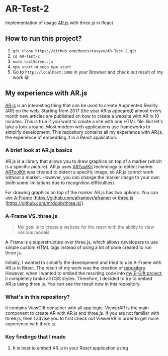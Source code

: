 # AR-Test-2

Implementation of usage [AR.js](https://github.com/jeromeetienne/AR.js) with three.js in React

## How to run this project?

1. ```git clone https://github.com/denisstasyev/AR-Test-2.git```
2. ```cd AR-Test-2```
3. ```node testServer.js```
3. ```npm start``` or ```sudo npm start```
4. Go to ```http://localhost:3000``` in your Browser and check out result of my work 😀

## My experience with AR.js

[AR.js](https://github.com/jeromeetienne/AR.js) is an interesting thing that can be used to create Augmented Reality (AR) on the web. Starting from 2017 (the year AR.js appeared) almost every month new articles are published on how to create a website with AR in 10 minutes. This is true if you want to create a site with one HTML file. But let's take a look around. Most modern web applications use frameworks to simplify development. This repository contains all my experience with AR.js, the experience of embedding it in a React application.

### A brief look at AR.js basics

AR.js is a library that allows you to draw graphics on top of a marker (which is a specific picture). AR.js uses [ARToolKit](https://github.com/artoolkit/jsartoolkit5) technology to detect marker. [ARToolKit](https://github.com/artoolkit/jsartoolkit5) was created to detect a specific image, so AR.js cannot work without a marker. However, you can change the marker image to your own (with some limitations due to recognition difficulties).

For drawing graphics on top of the marker AR.js has two options. You can use [A-Frame](https://aframe.io/) (https://github.com/aframevr/aframe) or [three.js](https://threejs.org/) (https://github.com/mrdoob/three.js/).

### A-Frame VS. three.js

> My goal is to create a website for the react with the ability to view various models.

A-Frame is a superstructure over three.js, which allows developers to use simple custom HTML tags instead of using a lot of code created to run three.js.

Initially, I wanted to simplify the development and tried to use A-Frame with AR.js in React. The result of my work was the creation of [repository](https://github.com/denisstasyev/AR-Test). However, when I wanted to embed the resulting code into [my E-Gift project](https://github.com/denisstasyev/E-Gifts), it completely broke all CSS styles. Therefore, I decided to try to embed AR.js using three.js. You can see the result now in this repository.

### What's in this repository?

It contains ViewGift container with all app logic. ViewerAR is the main component to create AR with AR.js and three.js. If you are not familiar with three.js, then I advise you to first check out ViewerVR in order to get more experience with three.js.

### Key findings that I made

1. It is best to embed AR.js in your React application using <script> tag in public/index.html. Also AR.js requires global three.js, so you cannot use it separately as a package from NPM. AR.js itself is also very poorly adapted for NPM? so I do not recommend you use it from [NPM](https://www.npmjs.com/package/ar.js).
2. AR.js does not support ```embedded``` property of A-Frame now (AR.js 2.0.8). It only supports full screen operation (but you can draw your user interface (UI) on top of the camera 😀).
3. The only way to avoid scrolling the camera is to use CSS property ```overflow: hidden;``` for ```body```.
4. AR.js has no opportunity to turn off camera from code now. The only way to do this is to use ```window.location.reload();``` from JavaScript. That's why you cannot use special URL for AR with React Router.
  
5. three.js: it is quite hard to add custom loader any 3D models format. I use GLTF format in this project. It loads simple GLTF file, but then some textures are loaded separately. That's why you cannot add this simple file into your frontend app: you need some backend to share static models. I use Express for Node JS here. There is GLB format, which is archive of GLTF, but three.js has no loader for them now.

### My results

AR.js is a very cool thing I mean, but using it in a complex project can cause a number of problems. I hope I helped you save thousands of hours trying to figure out answers to basic questions about AR.js with this repository 😀

I got a few ideas while browsing [this archieved repository](https://github.com/marmelab/sketch-by-phone)

## Create React App

This project was bootstrapped with [Create React App](https://github.com/facebook/create-react-app).

## Available Scripts

In the project directory, you can run:

### `npm start`

Runs the app in the development mode.<br />
Open [http://localhost:3000](http://localhost:3000) to view it in the browser.

The page will reload if you make edits.<br />
You will also see any lint errors in the console.

### `npm test`

Launches the test runner in the interactive watch mode.<br />
See the section about [running tests](https://facebook.github.io/create-react-app/docs/running-tests) for more information.

### `npm run build`

Builds the app for production to the `build` folder.<br />
It correctly bundles React in production mode and optimizes the build for the best performance.

The build is minified and the filenames include the hashes.<br />
Your app is ready to be deployed!

See the section about [deployment](https://facebook.github.io/create-react-app/docs/deployment) for more information.

### `npm run eject`

**Note: this is a one-way operation. Once you `eject`, you can’t go back!**

If you aren’t satisfied with the build tool and configuration choices, you can `eject` at any time. This command will remove the single build dependency from your project.

Instead, it will copy all the configuration files and the transitive dependencies (Webpack, Babel, ESLint, etc) right into your project so you have full control over them. All of the commands except `eject` will still work, but they will point to the copied scripts so you can tweak them. At this point you’re on your own.

You don’t have to ever use `eject`. The curated feature set is suitable for small and middle deployments, and you shouldn’t feel obligated to use this feature. However we understand that this tool wouldn’t be useful if you couldn’t customize it when you are ready for it.

## Learn More

You can learn more in the [Create React App documentation](https://facebook.github.io/create-react-app/docs/getting-started).

To learn React, check out the [React documentation](https://reactjs.org/).
